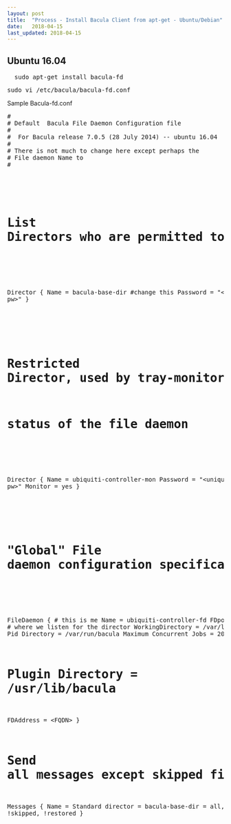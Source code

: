 ```yaml
---
layout: post
title:  "Process - Install Bacula Client from apt-get - Ubuntu/Debian"
date:   2018-04-15
last_updated: 2018-04-15
---
```


<h2 id="bkmrk-ubuntu" class="sectionedit8">Ubuntu 16.04</h2>
<pre class="code" id="bkmrk-sudo-apt-get-install">  sudo apt-get install bacula-fd</pre>
<pre class="code" id="bkmrk-sudo-vi-%2Fetc%2Fbacula%2F">sudo vi /etc/bacula/bacula-fd.conf</pre>
<p id="bkmrk-sample-bacula-fd.con">Sample Bacula-fd.conf</p>
<pre class="code" id="bkmrk-%23-%23-default-bacula-f">#
# Default  Bacula File Daemon Configuration file
#
#  For Bacula release 7.0.5 (28 July 2014) -- ubuntu 16.04
#
# There is not much to change here except perhaps the
# File daemon Name to
#

#
# List Directors who are permitted to contact this File daemon
#
Director {
  Name = bacula-base-dir #change this
  Password = "&lt;unique pw&gt;"
}

#
# Restricted Director, used by tray-monitor to get the
#   status of the file daemon
#
Director {
  Name = ubiquiti-controller-mon
  Password = "&lt;unique pw&gt;"
  Monitor = yes
}

#
# "Global" File daemon configuration specifications
#
FileDaemon {                          # this is me
  Name = ubiquiti-controller-fd
  FDport = 9102                  # where we listen for the director
  WorkingDirectory = /var/lib/bacula
  Pid Directory = /var/run/bacula
  Maximum Concurrent Jobs = 20
# Plugin Directory = /usr/lib/bacula
  FDAddress = &lt;FQDN&gt;
}

# Send all messages except skipped files back to Director
Messages {
  Name = Standard
  director = bacula-base-dir = all, !skipped, !restored
}</pre>
<div id="bkmrk-%C2%A0-8" class="secedit editbutton_section editbutton_9"> </div>
